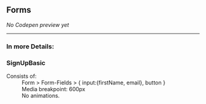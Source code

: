 ## Forms
*No Codepen preview yet*
___
### In more Details:

### SignUpBasic
<dl>
  <dt>Consists of:</dt>
  <dd>Form > Form-Fields > { input:{firstName, email}, button }</dd>

  <dd>Media breakpoint: 600px</dd>
  <dd>No animations.</dd>
</dl>

#